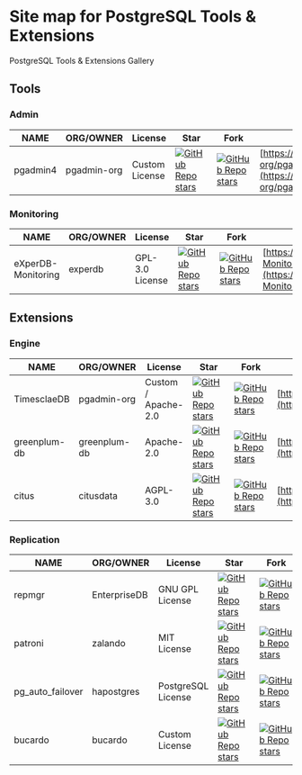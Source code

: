 # Site map for PostgreSQL Tools & Extensions
PostgreSQL Tools & Extensions Gallery

## Tools
### Admin
NAME|ORG/OWNER|License|&nbsp;&nbsp;&nbsp;Star&nbsp;&nbsp;&nbsp;|&nbsp;&nbsp;&nbsp;Fork&nbsp;&nbsp;&nbsp;|URL
-|-|-|-|-|-
pgadmin4|pgadmin-org|Custom License|[![GitHub Repo stars](https://img.shields.io/github/stars/pgadmin-org/pgadmin4)](https://github.com/pgadmin-org/pgadmin4)|[![GitHub Repo stars](https://img.shields.io/github/forks/pgadmin-org/pgadmin4)](https://github.com/pgadmin-org/pgadmin4)|[https://github.com/pgadmin-org/pgadmin4](https://github.com/pgadmin-org/pgadmin4)

### Monitoring
NAME|ORG/OWNER|License|&nbsp;&nbsp;&nbsp;Star&nbsp;&nbsp;&nbsp;|&nbsp;&nbsp;&nbsp;Fork&nbsp;&nbsp;&nbsp;|URL
-|-|-|-|-|-
eXperDB-Monitoring|experdb|GPL-3.0 License|[![GitHub Repo stars](https://img.shields.io/github/stars/experdb/eXperDB-Monitoring)](https://github.com/experdb/eXperDB-Monitoring)|[![GitHub Repo stars](https://img.shields.io/github/forks/experdb/eXperDB-Monitoring)](https://github.com/experdb/eXperDB-Monitoring)|[https://github.com/experdb/eXperDB-Monitoring](https://github.com/experdb/eXperDB-Monitoring)

## Extensions
### Engine
NAME|ORG/OWNER|License|&nbsp;&nbsp;&nbsp;Star&nbsp;&nbsp;&nbsp;|&nbsp;&nbsp;&nbsp;Fork&nbsp;&nbsp;&nbsp;|URL
-|-|-|-|-|-
TimesclaeDB|pgadmin-org|Custom / Apache-2.0|[![GitHub Repo stars](https://img.shields.io/github/stars/timescale/timescaledb)](https://github.com/timescale/timescaledb)|[![GitHub Repo stars](https://img.shields.io/github/forks/timescale/timescaledb)](https://github.com/timescale/timescaledb)|[https://github.com/timescale/timescaledb](https://github.com/timescale/timescaledb)
greenplum-db|greenplum-db|Apache-2.0|[![GitHub Repo stars](https://img.shields.io/github/stars/greenplum-db/gpdb)](https://github.com/greenplum-db/gpdb)|[![GitHub Repo stars](https://img.shields.io/github/forks/greenplum-db/gpdb)](https://github.com/greenplum-db/gpdb)|[https://github.com/greenplum-db/gpdb](https://github.com/greenplum-db/gpdb)
citus|citusdata|AGPL-3.0|[![GitHub Repo stars](https://img.shields.io/github/stars/citusdata/citus)](https://github.com/citusdata/citus)|[![GitHub Repo stars](https://img.shields.io/github/forks/citusdata/citus)](https://github.com/citusdata/citus)|[https://github.com/citusdata/citus](https://github.com/citusdata/citus)

### Replication
NAME|ORG/OWNER|License|&nbsp;&nbsp;&nbsp;Star&nbsp;&nbsp;&nbsp;|&nbsp;&nbsp;&nbsp;Fork&nbsp;&nbsp;&nbsp;|URL
-|-|-|-|-|-
repmgr|EnterpriseDB|GNU GPL License|[![GitHub Repo stars](https://img.shields.io/github/stars/EnterpriseDB/repmgr)](https://github.com/EnterpriseDB/repmgr)|[![GitHub Repo stars](https://img.shields.io/github/forks/EnterpriseDB/repmgr)](https://github.com/EnterpriseDB/repmgr)|[https://github.com/EnterpriseDB/repmgr](https://github.com/EnterpriseDB/repmgr)
patroni|zalando|MIT License|[![GitHub Repo stars](https://img.shields.io/github/stars/zalando/patroni)](https://github.com/zalando/patroni)|[![GitHub Repo stars](https://img.shields.io/github/forks/zalando/patroni)](https://github.com/zalando/patroni)|[https://github.com/zalando/patroni](https://github.com/zalando/patroni)
pg_auto_failover|hapostgres|PostgreSQL License|[![GitHub Repo stars](https://img.shields.io/github/stars/hapostgres/pg_auto_failover)](https://github.com/hapostgres/pg_auto_failover)|[![GitHub Repo stars](https://img.shields.io/github/forks/hapostgres/pg_auto_failover)](https://github.com/hapostgres/pg_auto_failover)|[https://github.com/hapostgres/pg_auto_failover](https://github.com/hapostgres/pg_auto_failover)
bucardo|bucardo|Custom License|[![GitHub Repo stars](https://img.shields.io/github/stars/bucardo/bucardo)](https://github.com/bucardo/bucardo)|[![GitHub Repo stars](https://img.shields.io/github/forks/bucardo/bucardo)](https://github.com/hapostgres/pg_auto_failover)|[https://github.com/bucardo/bucardo](https://github.com/bucardo/bucardo)
